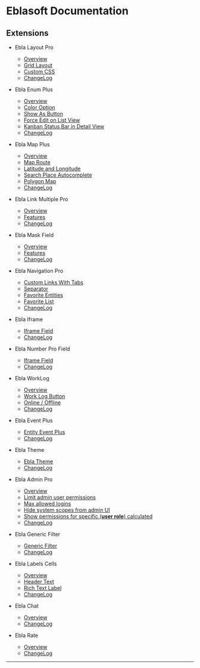 # Eblasoft Documentation

## Extensions

* Ebla Layout Pro
  * [Overview](extensions/ebla-layout-pro/overview.md)
  * [Grid Layout](extensions/ebla-layout-pro/grid-layout.md)
  * [Custom CSS](extensions/ebla-layout-pro/custom-css.md)
  * [ChangeLog](extensions/ebla-layout-pro/changelog.md)

* Ebla Enum Plus
  * [Overview](extensions/enum-plus/overview.md)
  * [Color Option](extensions/enum-plus/color-option.md)
  * [Show As Button](extensions/enum-plus/show-as-button.md)
  * [Force Edit on List View](extensions/enum-plus/force-edit-on-list-view.md)
  * [Kanban Status Bar in Detail View](extensions/enum-plus/kanban-status-bar-in-detail-view.md)
  * [ChangeLog](extensions/enum-plus/changelog.md)

* Ebla Map Plus
  * [Overview](extensions/map-plus/overview.md)
  * [Map Route](extensions/map-plus/map-route.md)
  * [Latitude and Longitude](extensions/map-plus/latitude-and-longitude.md)
  * [Search Place Autocomplete](extensions/map-plus/search-place-autocomplete.md)
  * [Polygon Map](extensions/map-plus/polygon-map.md)
  * [ChangeLog](extensions/map-plus/changelog.md)

* Ebla Link Multiple Pro
  * [Overview](extensions/link-multiple-pro/overview.md)
  * [Features](extensions/link-multiple-pro/features.md)
  * [ChangeLog](extensions/link-multiple-pro/changelog.md)

* Ebla Mask Field
  * [Overview](extensions/mask-field/overview.md)
  * [Features](extensions/link-multiple-pro/features.md)
  * [ChangeLog](extensions/link-multiple-pro/changelog.md)

* Ebla Navigation Pro
  * [Custom Links With Tabs](extensions/nav-pro/custom-links-with-tabs.md)
  * [Separator](extensions/nav-pro/separator.md)
  * [Favorite Entities](extensions/nav-pro/favorite-entities.md)
  * [Favorite List](extensions/nav-pro/favorite-list.md)
  * [ChangeLog](extensions/nav-pro/changelog.md)

* Ebla Iframe
  * [Iframe Field](extensions/iframe/iframe-field.md)
  * [ChangeLog](extensions/iframe/changelog.md)

* Ebla Number Pro Field
  * [Iframe Field](extensions/number-pro/number-pro-field.md)
  * [ChangeLog](extensions/number-pro/changelog.md)

* Ebla WorkLog
  * [Overview](extensions/work-log/overview.md)
  * [Work Log Button](extensions/work-log/work-log-button.md)
  * [Online / Offline](extensions/work-log/online-offline.md)
  * [ChangeLog](extensions/work-log/changelog.md)

* Ebla Event Plus
  * [Entity Event Plus](extensions/event-plus/event-plus.md)
  * [ChangeLog](extensions/event-plus/changelog.md)

* Ebla Theme
  * [Ebla Theme](extensions/theme/ebla-theme.md)
  * [ChangeLog](extensions/theme/changelog.md)

* Ebla Admin Pro
  * [Overview](extensions/admin-pro/overview.md)
  * [Limit admin user permissions](extensions/admin-pro/limit-admin-user-permissions.md)
  * [Max allowed logins](extensions/admin-pro/max-allowed-logins.md)
  * [Hide system scopes from admin UI](extensions/admin-pro/hide-system-scopes-from-admin-ui.md)
  * [Show permissions for specific (**user role**) calculated](extensions/admin-pro/show-permissions-for-specific-user-calculated.md)
  * [ChangeLog](extensions/admin-pro/changelog.md)

* Ebla Generic Filter
  * [Generic Filter](extensions/generic-filter/generic-filter.md)
  * [ChangeLog](extensions/generic-filter/changelog.md)

* Ebla Labels Cells 
  * [Overview](extensions/labels-cells/overview.md)
  * [Header Text](extensions/labels-cells/header-text.md)
  * [Rich Text Label](extensions/labels-cells/rich-text-label.md)
  * [ChangeLog](extensions/labels-cells/changelog.md)

* Ebla Chat 
  * [Overview](extensions/chat/overview.md)
  * [ChangeLog](extensions/chat/changelog.md)

* Ebla Rate 
  * [Overview](extensions/rate/overview.md)
  * [ChangeLog](extensions/rate/changelog.md)
---